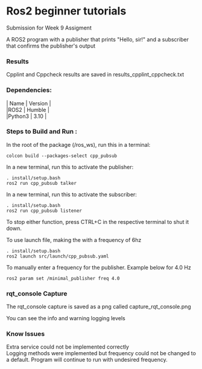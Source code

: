 # Ros2 beginner tutorials
Submission for Week 9 Assigment  

A ROS2 program with a publisher that prints "Hello, sir!" and a subscriber that confirms the publisher's output

### **Results**
Cpplint and Cppcheck results are saved in results_cpplint_cppcheck.txt

### **Dependencies:**
| Name | Version |  
|ROS2 | Humble |  
|Python3 | 3.10 |

### **Steps to Build and Run :** 
In the root of the package (/ros_ws), run this in a terminal:
```
colcon build --packages-select cpp_pubsub
```
In a new terminal, run this to activate the publisher:
```
. install/setup.bash
ros2 run cpp_pubsub talker
```

In a new terminal, run this to activate the subscriber:
```
. install/setup.bash
ros2 run cpp_pubsub listener
```

To stop either function, press CTRL+C in the respective terminal to shut it down. 

To use launch file, making the with a frequency of 6hz
```
. install/setup.bash
ros2 launch src/launch/cpp_pubsub.yaml
```

To manually enter a frequency for the publisher.
Example below for 4.0 Hz
```
ros2 param set /minimal_publisher freq 4.0
```

### **rqt_console Capture**
The rqt_console capture is saved as a png called capture_rqt_console.png  

You can see the info and warning logging levels  

### **Know Issues**
Extra service could not be implemented correctly  
Logging methods were implemented but frequency could not be changed to a default. Program will continue to run with undesired frequency.  
